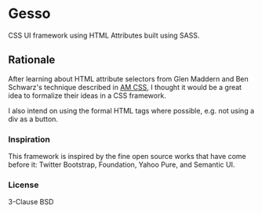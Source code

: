 # Gesso

CSS UI framework using HTML Attributes built using SASS.

## Rationale

After learning about HTML attribute selectors from Glen Maddern and Ben Schwarz's technique described in [AM CSS](http://amcss.github.io/), I thought it would be a great idea to formalize their ideas in a CSS framework.

I also intend on using the formal HTML tags where possible, e.g. not using a div as a button.

### Inspiration

This framework is inspired by the fine open source works that have come before it: Twitter Bootstrap, Foundation, Yahoo Pure, and Semantic UI.

### License

3-Clause BSD
